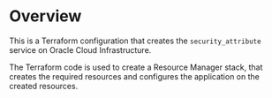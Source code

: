 # Overview 
This is a Terraform configuration that creates the `security_attribute` service on Oracle Cloud Infrastructure. 

The Terraform code is used to create a Resource Manager stack, that creates the required resources and configures the application on the created resources.
